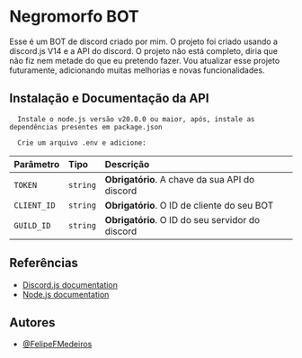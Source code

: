 
# Negromorfo BOT

Esse é um BOT de discord criado por mim. O projeto foi criado usando a discord.js V14 e a API do discord. O projeto não está completo, diria que não fiz nem metade do que eu pretendo fazer. Vou atualizar esse projeto futuramente, adicionando muitas melhorias e novas funcionalidades.
 
## Instalação e Documentação da API
```
  Instale o node.js versão v20.0.0 ou maior, após, instale as dependências presentes em package.json
```

```
  Crie um arquivo .env e adicione:
```

| Parâmetro   | Tipo       | Descrição                           |
| :---------- | :--------- | :---------------------------------- |
| `TOKEN` | `string` | **Obrigatório**. A chave da sua API do discord |
| `CLIENT_ID` | `string` | **Obrigatório**. O ID de cliente do seu BOT |
| `GUILD_ID` | `string` | **Obrigatório**. O ID do seu servidor do discord |




## Referências

 - [Discord.js documentation](https://discord.js.org/#/docs/discord.js/main/general/welcome)
 - [Node.js documentation](https://nodejs.org/en/docs)


## Autores

- [@FelipeFMedeiros](https://www.github.com/felipefmedeiros)

